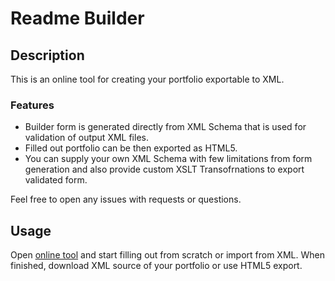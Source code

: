 # Readme Builder

## Description

This is an online tool for creating your portfolio exportable to XML.

### Features

- Builder form is generated directly from XML Schema that is used for validation of output XML files.
- Filled out portfolio can be then exported as HTML5.
- You can supply your own XML Schema with few limitations from form generation and also provide custom XSLT Transofrnations to export validated form.

Feel free to open any issues with requests or questions.

## Usage

Open [online tool](https://haaxor1689.github.io/PortfolioBuilder/) and start filling out from scratch or import from XML. When finished, download XML source of your portfolio or use HTML5 export.
